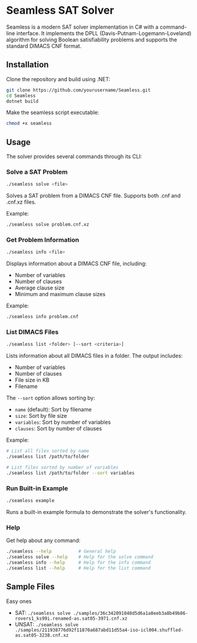 # Seamless SAT Solver

Seamless is a modern SAT solver implementation in C# with a command-line interface. It implements the DPLL (Davis-Putnam-Logemann-Loveland) algorithm for solving Boolean satisfiability problems and supports the standard DIMACS CNF format.

## Installation

Clone the repository and build using .NET:

```bash
git clone https://github.com/yourusername/Seamless.git
cd Seamless
dotnet build
```

Make the seamless script executable:
```bash
chmod +x seamless
```

## Usage

The solver provides several commands through its CLI:

### Solve a SAT Problem

```bash
./seamless solve <file>
```

Solves a SAT problem from a DIMACS CNF file. Supports both .cnf and .cnf.xz files.

Example:
```bash
./seamless solve problem.cnf.xz
```

### Get Problem Information

```bash
./seamless info <file>
```

Displays information about a DIMACS CNF file, including:
- Number of variables
- Number of clauses
- Average clause size
- Minimum and maximum clause sizes

Example:
```bash
./seamless info problem.cnf
```

### List DIMACS Files

```bash
./seamless list <folder> [--sort <criteria>]
```

Lists information about all DIMACS files in a folder. The output includes:
- Number of variables
- Number of clauses
- File size in KB
- Filename

The `--sort` option allows sorting by:
- `name` (default): Sort by filename
- `size`: Sort by file size
- `variables`: Sort by number of variables
- `clauses`: Sort by number of clauses

Example:
```bash
# List all files sorted by name
./seamless list /path/to/folder

# List files sorted by number of variables
./seamless list /path/to/folder --sort variables
```

### Run Built-in Example

```bash
./seamless example
```

Runs a built-in example formula to demonstrate the solver's functionality.

### Help

Get help about any command:

```bash
./seamless --help          # General help
./seamless solve --help    # Help for the solve command
./seamless info --help     # Help for the info command
./seamless list --help     # Help for the list command
```


## Sample Files

Easy ones

- SAT: `./seamless solve ./samples/36c342091848d5d6a1a8eeb3a8b49b86-rovers1_ks99i.renamed-as.sat05-3971.cnf.xz`
- UNSAT: `./seamless solve ./samples/211938776d92f11870a687abd11d55a4-iso-icl004.shuffled-as.sat05-3238.cnf.xz`
